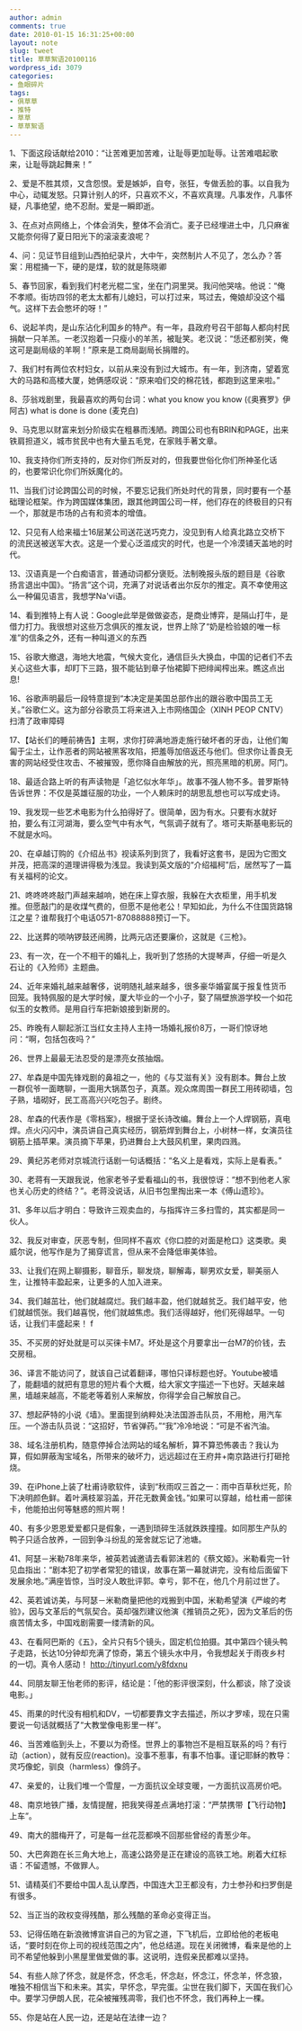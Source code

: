 ```yaml
---
author: admin
comments: true
date: 2010-01-15 16:31:25+00:00
layout: note
slug: tweet
title: 草草絮语20100116
wordpress_id: 3079
categories:
- 鱼眼碎片
tags:
- 俱草草
- 推特
- 草草
- 草草絮语
---
```


1、下面这段话献给2010：“让苦难更加苦难，让耻辱更加耻辱。让苦难唱起歌来，让耻辱跳起舞来！”

2、爱是不胜其烦，又含怨恨。爱是嫉妒，自夸，张狂，专做丢脸的事。以自我为中心，动辄发怒。只算计别人的坏，只喜欢不义，不喜欢真理。凡事发作，凡事怀疑，凡事绝望，绝不忍耐。爱是一瞬即逝。

3、在点对点网络上，个体会消失，整体不会消亡。麦子已经埋进土中，几只麻雀又能奈何得了夏日阳光下的滚滚麦浪呢？ 

4、问：见证节目组到山西拍纪录片，大中午，突然制片人不见了，怎么办？答案：用棍捅一下，硬的是煤，软的就是陈晓卿 

5、春节回家，看到我们村老光棍二宝，坐在门洞里哭。我问他哭啥。他说：“俺不孝顺。街坊四邻的老太太都有儿媳妇，可以打过来，骂过去，俺娘却没这个福气。这样下去会憋坏的呀！”

6、说起羊肉，是山东沾化利国乡的特产。有一年，县政府号召干部每人都向村民捐献一只羊羔。一老汉抱着一只瘦小的羊羔，被耻笑。老汉说：“恁还都别笑，俺这可是副局级的羊啊！”原来是工商局副局长捐赠的。  

7、我们村有两位农村妇女，以前从来没有到过大城市。有一年，到济南，望着宽大的马路和高楼大厦，她俩感叹说：“原来咱们交的棉花钱，都跑到这里来啦。”

8、莎翁戏剧里，我最喜欢的两句台词：what you know you know (《奥赛罗》伊阿古) what is done is done (麦克白)

9、马克思以财富来划分阶级实在粗暴而浅陋。跨国公司也有BRIN和PAGE，出来铁肩担道义，城市贫民中也有大量五毛党，在家贱手著文章。

10、我支持你们所支持的，反对你们所反对的，但我要世俗化你们所神圣化话的，也要常识化你们所妖魔化的。

11、当我们讨论跨国公司的时候，不要忘记我们所处时代的背景，同时要有一个基础理论框架。作为跨国媒体集团，跟其他跨国公司一样，他们存在的终极目的只有一个，那就是市场的占有和资本的增值。  

12、只见有人给来福士16层某公司送花送巧克力，没见到有人给真北路立交桥下的流民送被送军大衣。这是一个爱心泛滥成灾的时代，也是一个冷漠铺天盖地的时代。

13、汉语真是一个白痴语言，普通动词都分褒贬。法制晚报头版的题目是《谷歌扬言退出中国》。“扬言”这个词，充满了对说话者出尔反尔的推定。真不幸使用这么一种偏见语言，我想学Na'vi语。

14、看到推特上有人说：Google此举是做做姿态，是商业博弈，是隔山打牛，是借力打力。我很想对这些万念俱灰的推友说，世界上除了“奶是检验娘的唯一标准”的信条之外，还有一种叫道义的东西

15、谷歌大撤退，海地大地震，气候大变化，通信巨头大换血，中国的记者们不去关心这些大事，却盯下三路，狠不能钻到章子怡裙脚下把绯闻榨出来。瞧这点出息! 

16、谷歌声明最后一段特意提到“本决定是美国总部作出的跟谷歌中国员工无关。”谷歌仁义。这为部分谷歌员工将来进入上市网络国企（XINH PEOP CNTV）扫清了政审障碍

17、【站长们的睡前祷告】主啊，求你打碎满地游走施行破坏者的牙齿，让他们匍匐于尘土，让作恶者的网站被黑客攻陷，把羞辱加倍返还与他们。但求你让善良无害的网站经受住攻击、不被摧毁，愿你降自由解放的光，照亮黑暗的机房。阿门。

18、最适合路上听的有声读物是「追忆似水年华」。故事不强人物不多。普罗斯特告诉世界：不仅是英雄征服的功业，一个人赖床时的胡思乱想也可以写成史诗。

19、我发现一些艺术电影为什么拍得好了。很简单，因为有水。只要有水就好拍，要么有江河湖海，要么空气中有水气，气氛调子就有了。塔可夫斯基电影玩的不就是水吗。

20、在卓越订购的《介绍丛书》视读系列到货了，我看好这套书，是因为它图文并茂，把高深的道理讲得极为浅显。我读到英文版的“介绍福柯”后，居然写了一篇有关福柯的论文。

21、咚咚咚咚敲门声越来越响，她在床上穿衣服，我躲在大衣柜里，用手机发推。但愿敲门的是收煤气费的，但愿不是他老公！早知如此，为什么不住国货路锦江之星？谁帮我打个电话0571-87088888预订一下。

22、比送葬的唢呐锣鼓还闹腾，比两元店还要廉价，这就是《三枪》。

23、有一次，在一个不相干的婚礼上，我听到了悠扬的大提琴声，仔细一听是久石让的《入殓师》主题曲。

24、近年来婚礼越来越奢侈，说明随礼越来越多，很多豪华婚宴属于报复性货币回笼。我特佩服的是大学时候，厦大毕业的一个小子，娶了隔壁旅游学校一个如花似玉的女教师。是用自行车把新娘接到新房的。

25、昨晚有人聊起浙江当红女主持人主持一场婚礼报价8万，一哥们惊讶地问：“啊，包括包夜吗？”

26、世界上最最无法忍受的是漂亮女孩抽烟。

27、牟森是中国先锋戏剧的鼻祖之一，他的《与艾滋有关》没有剧本。舞台上放一群侃爷一面瞎聊，一面用大锅蒸包子，真蒸。观众席周围一群民工用砖砌墙，包子熟，墙砌好，民工高高兴兴吃包子。剧终。

28、牟森的代表作是《零档案》，根据于坚长诗改编。舞台上一个人焊钢筋，真电焊。点火闪闪中，演员讲自己真实经历，钢筋焊到舞台上，小树林一样，女演员往钢筋上插苹果。演员摘下苹果，扔进舞台上大鼓风机里，果肉四溅。 

29、黄纪苏老师对京城流行话剧一句话概括：“名义上是看戏，实际上是看表。”

30、老蒋有一天跟我说，他家老爷子爱看福山的书，我很惊讶：“想不到他老人家也关心历史的终结？”。老蒋没说话，从旧书包里掏出来一本《傅山遗珍》。

31、多年以后才明白：导致许三观卖血的，与指挥许三多扫雪的，其实都是同一伙人。

32、我反对审查，厌恶专制，但同样不喜欢《你口腔的对面是枪口》这类歌。奥威尔说，他写作是为了揭穿谎言，但从来不会降低审美体验。

33、让我们在网上聊摄影，聊音乐，聊发烧，聊解毒，聊男欢女爱，聊美丽人生，让推特丰盈起来，让更多的人加入进来。 

34、我们越茁壮，他们就越腐烂。我们越丰盈，他们就越贫乏。我们越平安，他们就越慌张。我们越喜悦，他们就越焦虑。我们活得越好，他们死得越早。一句话，让我们丰盛起来！  f

35、不买房的好处就是可以买徕卡M7。坏处是这个月要拿出一台M7的价钱，去交房租。

36、译言不能访问了，就该自己试着翻译，哪怕只译标题也好。Youtube被墙了，能翻墙的就把有意思的短片看个大概，给大家文字描述一下也好。天越来越黑，墙越来越高，不能老等着别人来解放，你得学会自己解放自己。

37、想起萨特的小说《墙》。里面提到纳粹处决法国游击队员，不用枪，用汽车压。一个游击队员说：“这招好，节省弹药。”“我”冷冷地说：“可是不省汽油。

38、域名注册机构，随意停掉合法网站的域名解析，算不算恐怖袭击？我认为算，假如屏蔽淘宝域名，所带来的破坏力，远远超过在王府井+南京路进行打砸抢烧。

39、在iPhone上装了杜甫诗歌软件，读到“秋雨叹三首之一：雨中百草秋烂死，阶下决明颜色鲜。着叶满枝翠羽盖，开花无数黄金钱。”如果可以穿越，给杜甫一部徕卡，他能拍出何等魅惑的照片啊！

40、有多少恩恩爱爱都只是假象，一遇到琐碎生活就跌跌撞撞。如同那生产队的鸭子只适合放养，一回到争斗纷乱的笼舍就忘记了池塘。

41、阿瑟－米勒78年来华，被英若诚邀请去看郭沫若的《蔡文姬》。米勒看完一针见血指出：“剧本犯了初学者常犯的错误，故事在第一幕就讲完，没有给后面留下发展余地。”满座皆惊，当时没人敢批评郭。幸亏，郭不在，他几个月前过世了。

42、英若诚访美，与阿瑟－米勒商量把他的戏搬到中国，米勒希望演《严峻的考验》，因与文革后的气氛契合。英却强烈建议他演《推销员之死》，因为文革后的伤痕苦情太多，中国戏剧需要一缕清新的风。 

43、在看阿巴斯的《五》，全片只有5个镜头，固定机位拍摄。其中第四个镜头鸭子走路，长达10分钟却充满了惊奇，第五个镜头水中月，令我想起关于雨夜乡村的一切。真令人感动！ http://tinyurl.com/y8fdxnu  

44、同朋友聊王怡老师的影评，结论是：「他的影评很深刻，什么都谈，除了没谈电影。」

45、雨果的时代没有相机和DV，一切都要靠文字去描述，所以才罗嗦，现在只需要说一句话就概括了“大教堂像电影里一样”。

46、当苦难临到头上，不要以为奇怪。世界上的事物岂不是相互联系的吗？有行动（action），就有反应(reaction)。没事不惹事，有事不怕事。谨记耶稣的教导：灵巧像蛇，驯良（harmless）像鸽子。

47、亲爱的，让我们堆一个雪屋，一方面抗议全球变暖，一方面抗议高房价吧。

48、南京地铁广播，友情提醒，把我笑得差点满地打滚：“严禁携带【飞行动物】上车”。

49、南大的腊梅开了，可是每一丝花蕊都唤不回那些曾经的青葱少年。

50、大巴奔跑在长三角大地上，高速公路旁是正在建设的高铁工地。刷着大红标语：不留遗憾，不做罪人。

51、请精英们不要给中国人乱认摩西，中国连大卫王都没有，力士参孙和扫罗倒是有很多。

52、当正当的政权变得残酷，那么残酷的革命必变得正当。

53、记得伍皓在新浪微博宣讲自己的为官之道，下飞机后，立即给他的老板电话，“要时刻在你上司的视线范围之内”，他总结道。现在关闭微博，看来是他的上司不希望他躲到小黑屋里做爱做的事。这说明，连假亲民都难以坚持。 

54、有些人除了怀念，就是怀念，怀念毛，怀念赵，怀念江，怀念羊，怀念狼，唯独不相信当下和未来。其实，早怀念，早完蛋。尘世在我们脚下，天国在我们心中。要学习伊朗人民，花朵被摧残凋零，我们也不怀念，我们再种上一棵。  

55、你是站在人民一边，还是站在法律一边？


